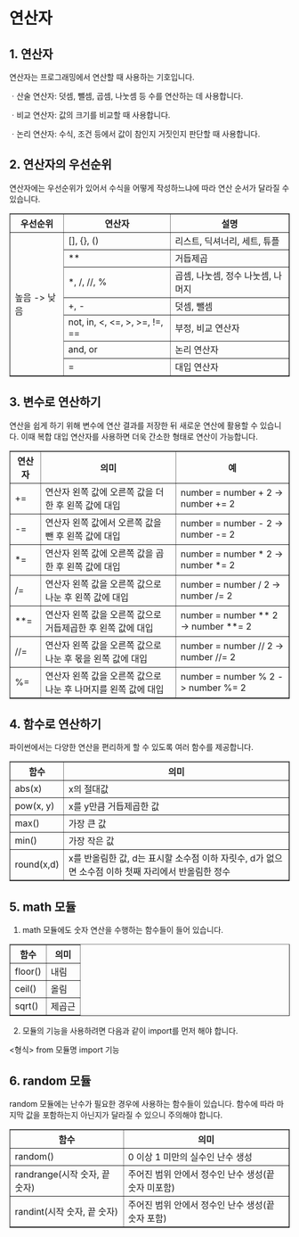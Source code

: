# 연산자
## 1. 연산자

연산자는 프로그래밍에서 연산할 때 사용하는 기호입니다.</br>

ㆍ산술 연산자: 덧셈, 뺄셈, 곱셈, 나눗셈 등 수를 연산하는 데 사용합니다.</br>

ㆍ비교 연산자: 값의 크기를 비교할 때 사용합니다.</br>

ㆍ논리 연산자: 수식, 조건 등에서 값이 참인지 거짓인지 판단할 때 사용합니다.</br>

## 2. 연산자의 우선순위

연산자에는 우선순위가 있어서 수식을 어떻게 작성하느냐에 따라 연산 순서가 달라질 수 있습니다.</br>
<table border = "1">
    <tr> 
        <th>우선순위</th>
        <th>연산자</th>
        <th>설명</th> 
        </tr>
    <tr>
        <td rowspan = "7"> 높음 -> 낮음</td>
        <td> [], {}, ()</td>
        <td> 리스트, 딕셔너리, 세트, 튜플</td>
        </tr>
    <tr>
        <td> ** </td>
        <td> 거듭제곱 </td>
        </tr>
    <tr>
        <td> *, /, //, % </td>
        <td> 곱셈, 나눗셈, 정수 나눗셈, 나머지 </td>
    <tr>
        <td> +, - </td>
        <td> 덧셈, 뺄셈 </td>
    <tr>
        <td> not, in, <, <=, >, >=, !=, == </td>
        <td> 부정, 비교 연산자 </td>
        </tr>
    <tr>
        <td> and, or </td>
        <td> 논리 연산자 </td>
        </tr>
    <tr>
        <td> = </td>
        <td> 대입 연산자 </td>
        </tr>

</table>

## 3. 변수로 연산하기

연산을 쉽게 하기 위해 변수에 연산 결과를 저장한 뒤 새로운 연산에 활용할 수 있습니다. 이때 복합 대입 연산자를 사용하면 더욱 간소한 형태로 연산이 가능합니다. 

<table border="1">
    <tr>
        <th>연산자</th>
        <th>의미</th>
        <th>예</th>
    </tr>
    <tr>
        <td>+=</td>
        <td>연산자 왼쪽 값에 오른쪽 값을 더한 후 왼쪽 값에 대입</td>
        <td>number = number + 2 -> number += 2</td>
    </tr>
    <tr>
        <td>-=</td>
        <td>연산자 왼쪽 값에서 오른쪽 값을 뺀 후 왼쪽 값에 대입</td>
        <td>number = number - 2 -> number -= 2</td>
    </tr>
    <tr>
        <td>*=</td>
        <td>연산자 왼쪽 값에 오른쪽 값을 곱한 후 왼쪽 값에 대입</td>
        <td>number = number * 2 -> number *= 2</td>
    </tr>
    <tr>
        <td>/=</td>
        <td>연산자 왼쪽 값을 오른쪽 값으로 나눈 후 왼쪽 값에 대입</td>
        <td>number = number / 2 -> number /= 2</td>
    </tr>
    <tr>
        <td>**=</td>
        <td>연산자 왼쪽 값을 오른쪽 값으로 거듭제곱한 후 왼쪽 값에 대입</td>
        <td>number = number ** 2 -> number **= 2</td>
    </tr>
    <tr>
        <td>//=</td>
        <td>연산자 왼쪽 값을 오른쪽 값으로 나눈 후 몫을 왼쪽 값에 대입</td>
        <td>number = number // 2 -> number //= 2</td>
    </tr>
    <tr>
        <td>%=</td>
        <td>연산자 왼쪽 값을 오른쪽 값으로 나눈 후 나머지를 왼쪽 값에 대입</td>
        <td>number = number % 2 -> number %= 2</td>
</table>

## 4. 함수로 연산하기

파이썬에서는 다양한 연산을 편리하게 할 수 있도록 여러 함수를 제공합니다.
<table border="1">
    <tr>
        <th>함수</th>
        <th>의미</th>
    </tr>
    <tr>
        <td>abs(x)</td>
        <td>x의 절대값</td>
    </tr>
    <tr>
        <td>pow(x, y)</td>
        <td>x를 y만큼 거듭제곱한 값</td>
    </tr>
    <tr>
        <td>max()</td>
        <td>가장 큰 값</td>
    </tr>
    <tr>
        <td>min()</td>
        <td>가장 작은 값</td>
    </tr>
    <tr>
        <td>round(x,d)</td>
        <td>x를 반올림한 값, d는 표시할 소수점 이하 자릿수, d가 없으면 소수점 이하 첫째 자리에서 반올림한 정수</td>
</table>

## 5. math 모듈

1. math 모듈에도 숫자 연산을 수행하는 함수들이 들어 있습니다.

<table border = "1">
    <tr>
        <th>함수</th>
        <th>의미</th>
    </tr>
    <tr>
        <td>floor()</td>
        <td>내림</td>
    </tr>
    <tr>
        <td>ceil()</td>
        <td>올림</td>
    </tr> 
    <tr>
        <td>sqrt()</td>
        <td>제곱근</td>
</table>

2. 모듈의 기능을 사용하려면 다음과 같이 import를 먼저 해야 합니다.

<형식> from 모듈명 import 기능

## 6. random 모듈

random 모듈에는 난수가 필요한 경우에 사용하는 함수들이 있습니다. 함수에 따라 마지막 값을 포함하는지 아닌지가 달라질 수 있으니 주의해야 합니다.

<table border = "1">
    <tr>
        <th>함수</th>
        <th>의미</th>
    </tr>
    <tr>
        <td>random()</td>
        <td>0 이상 1 미만의 실수인 난수 생성</td>
    </tr>
    <tr>
        <td>randrange(시작 숫자, 끝 숫자)</td>
        <td>주어진 범위 안에서 정수인 난수 생성(끝 숫자 미포함)</td>
    </tr>
    <tr>
        <td>randint(시작 숫자, 끝 숫자)</td>
        <td>주어진 범위 안에서 정수인 난수 생성(끝 숫자 포함)</td>
</table>